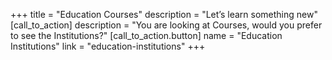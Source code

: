 +++
title = "Education Courses"
description = "Let’s learn something new"
[call_to_action]
    description = "You are looking at Courses, would you prefer to see the Institutions?"
    [call_to_action.button]
        name = "Education Institutions"
        link = "education-institutions"
+++